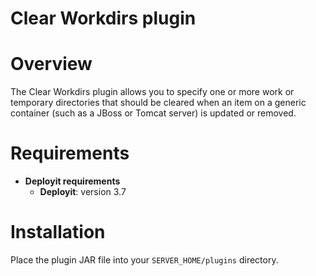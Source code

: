 # Clear Workdirs plugin #

# Overview #

The Clear Workdirs plugin allows you to specify one or more work or temporary directories that should be cleared when an item on a generic container (such as a JBoss or Tomcat server) is updated or removed.

# Requirements #

* **Deployit requirements**
	* **Deployit**: version 3.7

# Installation #

Place the plugin JAR file into your `SERVER_HOME/plugins` directory. 
